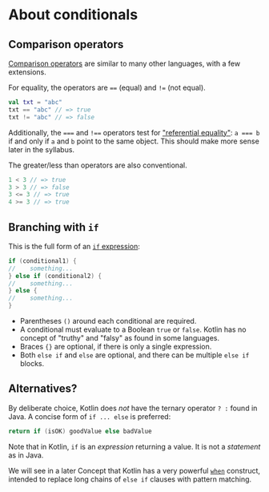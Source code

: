 # About conditionals

## Comparison operators

[Comparison operators][operators] are similar to many other languages, with a few extensions.

For equality, the operators are `==` (equal) and `!=` (not equal).

```Kotlin
val txt = "abc"
txt == "abc" // => true
txt != "abc" // => false
```

Additionally, the `===` and `!==` operators test for ["referential equality"][referential-equality]: 
`a === b` if and only if `a` and `b` point to the same object.
This should make more sense later in the syllabus.

The greater/less than operators are also conventional.

```Kotlin
1 < 3 // => true
3 > 3 // => false
3 <= 3 // => true
4 >= 3 // => true
```

## Branching with `if`

This is the full form of an [`if` expression][if-else]:

```Kotlin
if (conditional1) {
//    something...
} else if (conditional2) {
//    something...
} else {
//    something...
}
```

- Parentheses `()` around each conditional are required.
- A conditional must evaluate to a Boolean `true` or `false`. 
    Kotlin has no concept of "truthy" and "falsy" as found in some languages.
- Braces `{}` are optional, if there is only a single expression.
- Both `else if` and `else` are optional, and there can be multiple `else if` blocks.


## Alternatives?

By deliberate choice, Kotlin does _not_ have the ternary operator `? :` found in Java.
A concise form of `if ... else` is preferred:

```Kotlin
return if (isOK) goodValue else badValue
```

Note that in Kotlin, `if` is an _expression_ returning a value.
It is not a _statement_ as in Java.

We will see in a later Concept that Kotlin has a very powerful [`when`][when] construct, intended to replace long chains of `else if` clauses with pattern matching.


[operators]: https://kotlinlang.org/docs/keyword-reference.html#operators-and-special-symbols
[referential-equality]: https://kotlinlang.org/docs/equality.html#floating-point-numbers-equality
[if-else]: https://kotlinlang.org/docs/control-flow.html#if-expression
[when]: https://kotlinlang.org/docs/control-flow.html#when-expressions-and-statements
